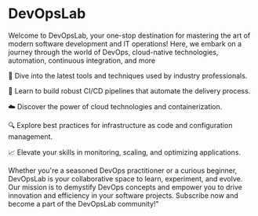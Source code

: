 # DevOpsLab
Welcome to DevOpsLab, your one-stop destination for mastering the art of modern software development and IT operations! Here, we embark on a journey through the world of DevOps, cloud-native technologies, automation, continuous integration, and more

🔧 Dive into the latest tools and techniques used by industry professionals.

🚀 Learn to build robust CI/CD pipelines that automate the delivery process.

☁️ Discover the power of cloud technologies and containerization.

🔍 Explore best practices for infrastructure as code and configuration management.

📈 Elevate your skills in monitoring, scaling, and optimizing applications.


Whether you're a seasoned DevOps practitioner or a curious beginner, DevOpsLab is your collaborative space to learn, experiment, and evolve. Our mission is to demystify DevOps concepts and empower you to drive innovation and efficiency in your software projects. Subscribe now and become a part of the DevOpsLab community!"
